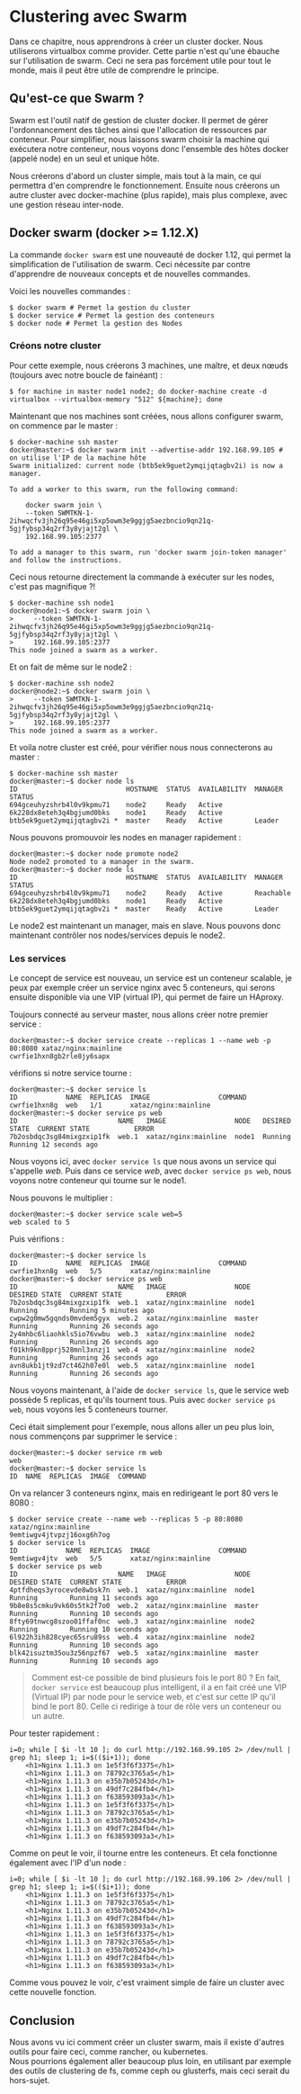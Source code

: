 # Clustering avec Swarm
Dans ce chapitre, nous apprendrons à créer un cluster docker. Nous utiliserons virtualbox comme provider.
Cette partie n'est qu'une ébauche sur l'utilisation de swarm. Ceci ne sera pas forcément utile pour tout le monde, mais il peut être utile de comprendre le principe.

## Qu'est-ce que Swarm ?
Swarm est l'outil natif de gestion de cluster docker. Il permet de gérer l'ordonnancement des tâches ainsi que l'allocation de ressources par conteneur. Pour simplifier, nous laissons swarm choisir la machine qui exécutera notre conteneur, nous voyons donc l'ensemble des hôtes docker (appelé node) en un seul et unique hôte.

Nous créerons d'abord un cluster simple, mais tout à la main, ce qui permettra d'en comprendre le fonctionnement. Ensuite nous créerons un autre cluster avec docker-machine (plus rapide), mais plus complexe, avec une gestion réseau inter-node.

## Docker swarm (docker >= 1.12.X)
La commande `docker swarm` est une nouveauté de docker 1.12, qui permet la simplification de l'utilisation de swarm. Ceci nécessite par contre d'apprendre de nouveaux concepts et de nouvelles commandes.

Voici les nouvelles commandes :
```shell
$ docker swarm # Permet la gestion du cluster
$ docker service # Permet la gestion des conteneurs
$ docker node # Permet la gestion des Nodes
```

### Créons notre cluster
Pour cette exemple, nous créerons 3 machines, une maître, et deux nœuds (toujours avec notre boucle de fainéant) :
```shell
$ for machine in master node1 node2; do docker-machine create -d virtualbox --virtualbox-memory "512" ${machine}; done
```

Maintenant que nos machines sont créées, nous allons configurer swarm, on commence par le master :
```shell
$ docker-machine ssh master
docker@master:~$ docker swarm init --advertise-addr 192.168.99.105 # on utilise l'IP de la machine hôte
Swarm initialized: current node (btb5ek9guet2ymqijqtagbv2i) is now a manager.

To add a worker to this swarm, run the following command:

    docker swarm join \
    --token SWMTKN-1-2ihwqcfv3jh26q95e46gi5xp5owm3e9ggjg5aezbncio9qn21q-5gjfybsp34q2rf3y8yjajt2gl \
    192.168.99.105:2377

To add a manager to this swarm, run 'docker swarm join-token manager' and follow the instructions.
```
Ceci nous retourne directement la commande à exécuter sur les nodes, c'est pas magnifique ?!
```shell
$ docker-machine ssh node1
docker@node1:~$ docker swarm join \
>     --token SWMTKN-1-2ihwqcfv3jh26q95e46gi5xp5owm3e9ggjg5aezbncio9qn21q-5gjfybsp34q2rf3y8yjajt2gl \
>     192.168.99.105:2377
This node joined a swarm as a worker.
```
Et on fait de même sur le node2 :
```shell
$ docker-machine ssh node2
docker@node2:~$ docker swarm join \
>     --token SWMTKN-1-2ihwqcfv3jh26q95e46gi5xp5owm3e9ggjg5aezbncio9qn21q-5gjfybsp34q2rf3y8yjajt2gl \
>     192.168.99.105:2377
This node joined a swarm as a worker.
```

Et voila notre cluster est créé, pour vérifier nous nous connecterons au master :
```shell
$ docker-machine ssh master
docker@master:~$ docker node ls
ID                           HOSTNAME  STATUS  AVAILABILITY  MANAGER STATUS
694gceuhyzshrb4l0v9kpmu71    node2     Ready   Active
6k228dx8eteh3q4bgjumd0bks    node1     Ready   Active
btb5ek9guet2ymqijqtagbv2i *  master    Ready   Active        Leader
```

Nous pouvons promouvoir les nodes en manager rapidement :
```shell
docker@master:~$ docker node promote node2
Node node2 promoted to a manager in the swarm.
docker@master:~$ docker node ls
ID                           HOSTNAME  STATUS  AVAILABILITY  MANAGER STATUS
694gceuhyzshrb4l0v9kpmu71    node2     Ready   Active        Reachable
6k228dx8eteh3q4bgjumd0bks    node1     Ready   Active
btb5ek9guet2ymqijqtagbv2i *  master    Ready   Active        Leader
```
Le node2 est maintenant un manager, mais en slave. Nous pouvons donc maintenant contrôler nos nodes/services depuis le node2.



### Les services
Le concept de service est nouveau, un service est un conteneur scalable, je peux par exemple créer un service nginx avec 5 conteneurs, qui serons ensuite disponible via une VIP (virtual IP), qui permet de faire un HAproxy.

Toujours connecté au serveur master, nous allons créer notre premier service :
```shell
docker@master:~$ docker service create --replicas 1 --name web -p 80:8080 xataz/nginx:mainline
cwrfie1hxn8gb2rle8jy6sapx
```

vérifions si notre service tourne :
```shell
docker@master:~$ docker service ls
ID            NAME  REPLICAS  IMAGE                 COMMAND
cwrfie1hxn8g  web   1/1       xataz/nginx:mainline
docker@master:~$ docker service ps web
ID                         NAME   IMAGE                 NODE   DESIRED STATE  CURRENT STATE           ERROR
7b2osbdqc3sg84mixgzxip1fk  web.1  xataz/nginx:mainline  node1  Running        Running 12 seconds ago
```
Nous voyons ici, avec `docker service ls` que nous avons un service qui s'appelle *web*.
Puis dans ce service *web*, avec `docker service ps web`, nous voyons notre conteneur qui tourne sur le node1.

Nous pouvons le multiplier :
```shell
docker@master:~$ docker service scale web=5
web scaled to 5
```

Puis vérifions :
```shell
docker@master:~$ docker service ls
ID            NAME  REPLICAS  IMAGE                 COMMAND
cwrfie1hxn8g  web   5/5       xataz/nginx:mainline
docker@master:~$ docker service ps web
ID                         NAME   IMAGE                 NODE    DESIRED STATE  CURRENT STATE           ERROR
7b2osbdqc3sg84mixgzxip1fk  web.1  xataz/nginx:mainline  node1   Running        Running 5 minutes ago
cwpw2g0mw5gqnds0mvdem5gyx  web.2  xataz/nginx:mainline  master  Running        Running 26 seconds ago
2y4mhbc6liaohkls5io76vwbu  web.3  xataz/nginx:mainline  node2   Running        Running 26 seconds ago
f01kh9kn8pprj528mnl3xnzj1  web.4  xataz/nginx:mainline  node2   Running        Running 26 seconds ago
avn8ukb1jt9zd7ct462h07e0l  web.5  xataz/nginx:mainline  node1   Running        Running 26 seconds ago
```
Nous voyons maintenant, à l'aide de `docker service ls`, que le service web possède 5 replicas, et qu'ils tournent tous.
Puis avec `docker service ps web`, nous voyons les 5 conteneurs tourner.

Ceci était simplement pour l'exemple, nous allons aller un peu plus loin, nous commençons par supprimer le service :
```shell
docker@master:~$ docker service rm web
web
docker@master:~$ docker service ls
ID  NAME  REPLICAS  IMAGE  COMMAND
```

On va relancer 3 conteneurs nginx, mais en redirigeant le port 80 vers le 8080 :
```shell
$ docker service create --name web --replicas 5 -p 80:8080 xataz/nginx:mainline
9emtiwgv4jtvpzj16oxg6h7og
$ docker service ls
ID            NAME  REPLICAS  IMAGE                 COMMAND
9emtiwgv4jtv  web   5/5       xataz/nginx:mainline
$ docker service ps web
ID                         NAME   IMAGE                 NODE    DESIRED STATE  CURRENT STATE           ERROR
4ptfdheqs3yrocevde8wbsk7n  web.1  xataz/nginx:mainline  node1   Running        Running 11 seconds ago
9b8e8s5cmku9vk60s5tk2f7o0  web.2  xataz/nginx:mainline  master  Running        Running 10 seconds ago
8fty69tnwcg8szoo01ffaf0nc  web.3  xataz/nginx:mainline  node2   Running        Running 10 seconds ago
6l922h3ih828cyec65sru89ss  web.4  xataz/nginx:mainline  node2   Running        Running 10 seconds ago
blk42isuztm35ou3z56npzf67  web.5  xataz/nginx:mainline  master  Running        Running 10 seconds ago
```

> Comment est-ce possible de bind plusieurs fois le port 80 ?
En fait, `docker service` est beaucoup plus intelligent, il a en fait créé une VIP (Virtual IP) par node pour le service web, et c'est sur cette IP qu'il bind le port 80. Celle ci redirige à tour de rôle vers un conteneur ou un autre.

Pour tester rapidement :
```shell
i=0; while [ $i -lt 10 ]; do curl http://192.168.99.105 2> /dev/null | grep h1; sleep 1; i=$(($i+1)); done
    <h1>Nginx 1.11.3 on 1e5f3f6f3375</h1>
    <h1>Nginx 1.11.3 on 78792c3765a5</h1>
    <h1>Nginx 1.11.3 on e35b7b05243d</h1>
    <h1>Nginx 1.11.3 on 49df7c284fb4</h1>
    <h1>Nginx 1.11.3 on f638593093a3</h1>
    <h1>Nginx 1.11.3 on 1e5f3f6f3375</h1>
    <h1>Nginx 1.11.3 on 78792c3765a5</h1>
    <h1>Nginx 1.11.3 on e35b7b05243d</h1>
    <h1>Nginx 1.11.3 on 49df7c284fb4</h1>
    <h1>Nginx 1.11.3 on f638593093a3</h1>
```
Comme on peut le voir, il tourne entre les conteneurs. Et cela fonctionne également avec l'IP d'un node :
```shell
i=0; while [ $i -lt 10 ]; do curl http://192.168.99.106 2> /dev/null | grep h1; sleep 1; i=$(($i+1)); done
    <h1>Nginx 1.11.3 on 1e5f3f6f3375</h1>
    <h1>Nginx 1.11.3 on 78792c3765a5</h1>
    <h1>Nginx 1.11.3 on e35b7b05243d</h1>
    <h1>Nginx 1.11.3 on 49df7c284fb4</h1>
    <h1>Nginx 1.11.3 on f638593093a3</h1>
    <h1>Nginx 1.11.3 on 1e5f3f6f3375</h1>
    <h1>Nginx 1.11.3 on 78792c3765a5</h1>
    <h1>Nginx 1.11.3 on e35b7b05243d</h1>
    <h1>Nginx 1.11.3 on 49df7c284fb4</h1>
    <h1>Nginx 1.11.3 on f638593093a3</h1>
```

Comme vous pouvez le voir, c'est vraiment simple de faire un cluster avec cette nouvelle fonction.


## Conclusion
Nous avons vu ici comment créer un cluster swarm, mais il existe d'autres outils pour faire ceci, comme rancher, ou kubernetes.  
Nous pourrions également aller beaucoup plus loin, en utilisant par exemple des outils de clustering de fs, comme ceph ou glusterfs, mais ceci serait du hors-sujet.
